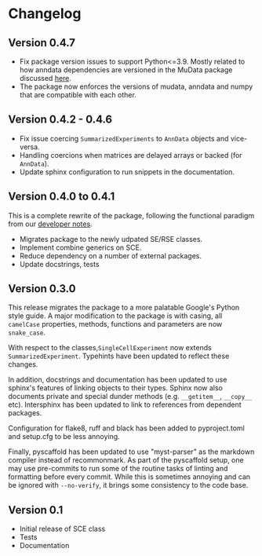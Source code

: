 # Changelog

## Version 0.4.7

- Fix package version issues to support Python<=3.9. Mostly related to how anndata dependencies are versioned in the MuData package discussed [here](https://github.com/scverse/mudata/issues/82).
- The package now enforces the versions of mudata, anndata and numpy that are compatible with each other.

## Version 0.4.2 - 0.4.6

- Fix issue coercing `SummarizedExperiments` to `AnnData` objects and vice-versa.
- Handling coercions when matrices are delayed arrays or backed (for `AnnData`).
- Update sphinx configuration to run snippets in the documentation.

## Version 0.4.0 to 0.4.1

This is a complete rewrite of the package, following the functional paradigm from our [developer notes](https://github.com/BiocPy/developer_guide#use-functional-discipline).

- Migrates package to the newly udpated SE/RSE classes.
- Implement combine generics on SCE.
- Reduce dependency on a number of external packages.
- Update docstrings, tests

## Version 0.3.0

This release migrates the package to a more palatable Google's Python style guide. A major modification to the package is with casing, all `camelCase` properties, methods, functions and parameters are now `snake_case`.

With respect to the classes,`SingleCellExperiment` now extends `SummarizedExperiment`. Typehints have been updated to reflect these changes.

In addition, docstrings and documentation has been updated to use sphinx's features of linking objects to their types. Sphinx now also documents private and special dunder methods (e.g. `__getitem__`, `__copy__` etc). Intersphinx has been updated to link to references from dependent packages.

Configuration for flake8, ruff and black has been added to pyproject.toml and setup.cfg to be less annoying.

Finally, pyscaffold has been updated to use "myst-parser" as the markdown compiler instead of recommonmark. As part of the pyscaffold setup, one may use pre-commits to run some of the routine tasks of linting and formatting before every commit. While this is sometimes annoying and can be ignored with `--no-verify`, it brings some consistency to the code base.

## Version 0.1

- Initial release of SCE class
- Tests
- Documentation
